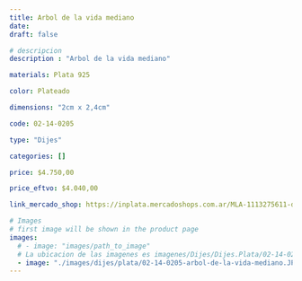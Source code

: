 ```yaml
---
title: Arbol de la vida mediano
date: 
draft: false

# descripcion
description : "Arbol de la vida mediano"

materials: Plata 925

color: Plateado

dimensions: "2cm x 2,4cm"

code: 02-14-0205

type: "Dijes"

categories: []

price: $4.750,00

price_eftvo: $4.040,00

link_mercado_shop: https://inplata.mercadoshops.com.ar/MLA-1113275611-dije-plata-árbol-de-la-vida-mediano-_JM

# Images
# first image will be shown in the product page
images:
  # - image: "images/path_to_image"
  # La ubicacion de las imagenes es imagenes/Dijes/Dijes.Plata/02-14-0205-arbol-de-la-vida-mediano
  - image: "./images/dijes/plata/02-14-0205-arbol-de-la-vida-mediano.JPG"
---
```

